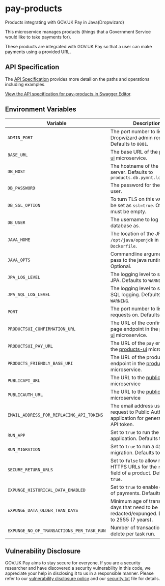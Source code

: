 # pay-products

Products integrating with GOV.UK Pay in Java(Dropwizard)

This microservice manages products (things that a Government Service would like to take payments for).

These products are integrated with GOV.UK Pay so that a user can make payments using a provided URL. 

## API Specification

The [API Specification](openapi/products_spec.yaml) provides more detail on the paths and operations including examples.

[View the API specification for pay-products in Swagger Editor](https://editor.swagger.io/?url=https://raw.githubusercontent.com/alphagov/pay-products/master/openapi/products_spec.yaml).

## Environment Variables

| Variable                                  | Description                                                                                                               |
|-------------------------------------------|---------------------------------------------------------------------------------------------------------------------------|
| `ADMIN_PORT`                              | The port number to listen for Dropwizard admin requests on. Defaults to `8081`.                                           |
| `BASE_URL`                                | The base URL of the [products-ui](https://github.com/alphagov/pay-products-ui) microservice.                              |
| `DB_HOST`                                 | The hostname of the database server. Defaults to `products.db.pymnt.localdomain`                                          |
| `DB_PASSWORD`                             | The password for the `DB_USER` user.                                                                                      |
| `DB_SSL_OPTION`                           | To turn TLS on this value must be set as `ssl=true`. Otherwise must be empty.                                             |
| `DB_USER`                                 | The username to log into the database as.                                                                                 |
| `JAVA_HOME`                               | The location of the JRE. Set to `/opt/java/openjdk` in the `Dockerfile`.                                                  |
| `JAVA_OPTS`                               | Commandline arguments to pass to the java runtime. Optional.                                                              |
| `JPA_LOG_LEVEL`                           | The logging level to set for JPA. Defaults to `WARNING`.                                                                  |
| `JPA_SQL_LOG_LEVEL`                       | The logging level to set for JPA SQL logging. Defaults to `WARNING`.                                                      |
| `PORT`                                    | The port number to listen for requests on. Defaults to `8080`.                                                            |
| `PRODUCTSUI_CONFIRMATION_URL`             | The URL of the confirmation page endpoint in the [products-ui](https://github.com/alphagov/pay-products-ui) microservice. |
| `PRODUCTSUI_PAY_URL`                      | The URL of the `pay` endpoint in the [products-ui](https://github.com/alphagov/pay-products-ui) microservice.             |
| `PRODUCTS_FRIENDLY_BASE_URI`              | The URL of the products endpoint in the [products-ui](https://github.com/alphagov/pay-products-ui) microservice.          |
| `PUBLICAPI_URL`                           | The URL to the [publicapi](https://github.com/alphagov/pay-publicapi) microservice                                        |
| `PUBLICAUTH_URL`                          | The URL to the [publicauth](https://github.com/alphagov/pay-publicauth) microservice                                      |
| `EMAIL_ADDRESS_FOR_REPLACING_API_TOKENS`  | The email address used in a request to Public Auth application for generating an API token.                               |
| `RUN_APP`                                 | Set to `true` to run the application. Defaults to `true`.                                                                 |
| `RUN_MIGRATION`                           | Set to `true` to run a database migration. Defaults to `false`.                                                           |
| `SECURE_RETURN_URLS`                      | Set to `false` to allow non-HTTPS URLs for the `return_url` field of a product. Defaults to `true`.                       |
| `EXPUNGE_HISTORICAL_DATA_ENABLED`         | Set to `true` to enable deletion of payments. Defaults to `false`.                                                        |
| `EXPUNGE_DATA_OLDER_THAN_DAYS`            | Minimum age of transactions in days that need to be redacted/expunged. Defaults to 2555 (7 years).                        |
| `EXPUNGE_NO_OF_TRANSACTIONS_PER_TASK_RUN` | Number of transactions to delete per task run.                                                                            |

## Vulnerability Disclosure

GOV.UK Pay aims to stay secure for everyone. If you are a security researcher and have discovered a security vulnerability in this code, we appreciate your help in disclosing it to us in a responsible manner. Please refer to our [vulnerability disclosure policy](https://www.gov.uk/help/report-vulnerability) and our [security.txt](https://vdp.cabinetoffice.gov.uk/.well-known/security.txt) file for details.

